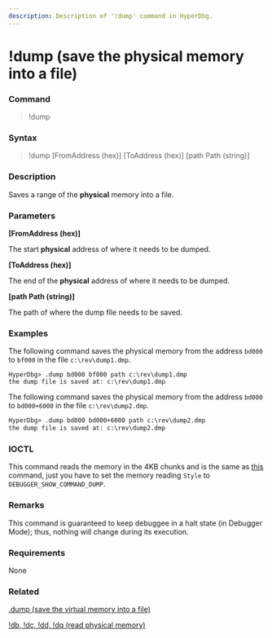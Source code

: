 ```yaml
---
description: Description of '!dump' command in HyperDbg.
---
```


# !dump (save the physical memory into a file)

### Command

> !dump

### Syntax

> !dump \[FromAddress (hex)] \[ToAddress (hex)] \[path Path (string)]

### Description

Saves a range of the **physical** memory into a file.

### Parameters

**\[FromAddress (hex)]**

The start **physical** address of where it needs to be dumped.

**\[ToAddress (hex)]**

The end of the **physical** address of where it needs to be dumped.

**\[path Path (string)]**

The path of where the dump file needs to be saved.

### Examples

The following command saves the physical memory from the address `bd000` to `bf000` in the file  `c:\rev\dump1.dmp`.

```
HyperDbg> .dump bd000 bf000 path c:\rev\dump1.dmp
the dump file is saved at: c:\rev\dump1.dmp
```

The following command saves the physical memory from the address `bd000` to `bd000+6000` in the file  `c:\rev\dump2.dmp`.

```diff
HyperDbg> .dump bd000 bd000+6000 path c:\rev\dump2.dmp
the dump file is saved at: c:\rev\dump2.dmp
```

### IOCTL

This command reads the memory in the 4KB chunks and is the same as [this](https://docs.hyperdbg.org/commands/extension-commands/d#ioctl) command, just you have to set the memory reading `Style` to `DEBUGGER_SHOW_COMMAND_DUMP`.

### Remarks

This command is guaranteed to keep debuggee in a halt state (in Debugger Mode); thus, nothing will change during its execution.

### Requirements

None

### Related

[.dump (save the virtual memory into a file)](https://docs.hyperdbg.org/commands/meta-commands/.dump)

[!db, !dc, !dd, !dq (read physical memory)](https://docs.hyperdbg.org/commands/extension-commands/d)
